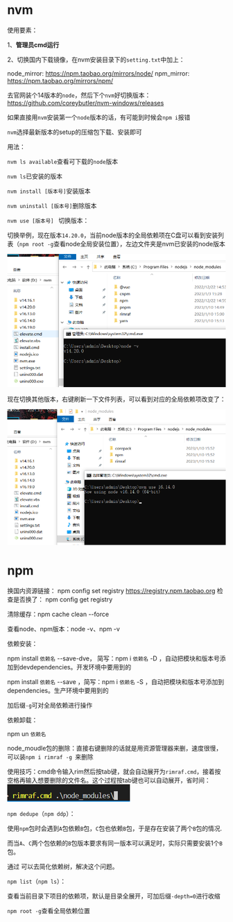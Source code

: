# nvm

使用要素：

1、**管理员cmd运行**

2、切换国内下载镜像，在nvm安装目录下的`setting.txt`中加上：

node_mirror: https://npm.taobao.org/mirrors/node/
npm_mirror: https://npm.taobao.org/mirrors/npm/



去官网装个14版本的`node`，然后下个`nvm`好切换版本：https://github.com/coreybutler/nvm-windows/releases

如果直接用`nvm`安装第一个`node`版本的话，有可能到时候会`npm i`报错

`nvm`选择最新版本的setup的压缩包下载、安装即可

用法：

`nvm ls available`查看可下载的`node`版本

`nvm ls`已安装的版本

`nvm install [版本号]`安装版本

`nvm uninstall [版本号]`删除版本

`nvm use [版本号] ` 切换版本：

切换举例，现在版本`14.20.0`，当前node版本的全局依赖项在C盘可以看到安装列表（`npm root -g`查看node全局安装位置），左边文件夹是nvm已安装的node版本

![image-20230110163930152](README/image-20230110163930152.png)

现在切换其他版本，右键刷新一下文件列表，可以看到对应的全局依赖项改变了：

![image-20230110164246117](README/image-20230110164246117.png)



# npm

换国内资源链接：
npm config set registry https://registry.npm.taobao.org
检查是否换了：
npm config get registry

清除缓存：npm cache clean --force



查看node、npm版本：node -v、npm -v



依赖安装：

npm install `依赖名` --save-dve， 简写：npm i `依赖名` -D ，自动把模块和版本号添加到devdependencies。开发环境中要用到的	

npm install `依赖名` --save ，简写：npm i `依赖名` -S ，自动把模块和版本号添加到dependencies。生产环境中要用到的

加后缀`-g`可对全局依赖进行操作



依赖卸载：

npm un `依赖名`

node_moudle包的删除：直接右键删除的话就是用资源管理器来删，速度很慢，可以装`npm i rimraf -g `来删除

使用技巧：cmd命令输入rim然后按tab键，就会自动展开为`rimraf.cmd`，接着按空格再输入想要删除的文件名。这个过程按tab键也可以自动展开，省时间：![image-20230110233131569](README/image-20230110233131569.png)



`npm dedupe`（`npm ddp`）：

使用`npm`包时会遇到`A`包依赖`B`包，`C`包也依赖`B`包，于是存在安装了两个`B`包的情况.

 而当`A`、`C`两个包依赖的`B`包版本要求有同一版本可以满足时，实际只需要安装1个`B`包。

通过 可以去简化依赖树，解决这个问题。



`npm list`（`npm ls`）：

查看当前目录下项目的依赖项，默认是目录全展开，可加后缀`-depth=0`进行收缩



`npm root -g`查看全局依赖位置





